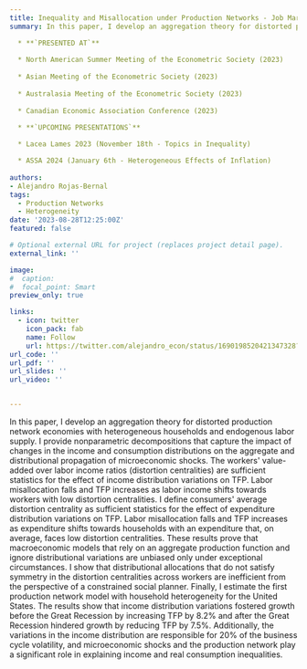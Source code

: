 ```yaml
---
title: Inequality and Misallocation under Production Networks - Job Market Paper
summary: In this paper, I develop an aggregation theory for distorted production network economies with heterogeneous households and endogenous labor supply. I provide nonparametric decompositions that capture the impact of changes in the income and consumption distributions on the aggregate and distributional propagation of microeconomic shocks. The workers' value-added over labor income ratios (distortion centralities) are sufficient statistics for the effect of income distribution variations on TFP. Labor misallocation falls and TFP increases as labor income shifts towards workers with low distortion centralities. I define consumers' average distortion centrality as sufficient statistics for the effect of expenditure distribution variations on TFP. Labor misallocation falls and TFP increases as expenditure shifts towards households with an expenditure that, on average, faces low distortion centralities. These results prove that macroeconomic models that rely on an aggregate production function and ignore distributional variations are unbiased only under exceptional circumstances. I show that distributional allocations that do not satisfy symmetry in the distortion centralities across workers are inefficient from the perspective of a constrained social planner. Finally, I estimate the first production network model with household heterogeneity for the United States. The results show that income distribution variations fostered growth before the Great Recession by increasing TFP by 8.2% and after the Great Recession hindered growth by reducing TFP by 7.5%. Additionally, the variations in the income distribution are responsible for 20% of the business cycle volatility, and microeconomic shocks and the production network play a significant role in explaining income and real consumption inequalities.  

  * **`PRESENTED AT`**
    
  * North American Summer Meeting of the Econometric Society (2023)
    
  * Asian Meeting of the Econometric Society (2023)
    
  * Australasia Meeting of the Econometric Society (2023)
    
  * Canadian Economic Association Conference (2023)

  * **`UPCOMING PRESENTATIONS`**
    
  * Lacea Lames 2023 (November 18th - Topics in Inequality)

  * ASSA 2024 (January 6th - Heterogeneous Effects of Inflation)
      
authors:
- Alejandro Rojas-Bernal
tags:
  - Production Networks
  - Heterogeneity
date: '2023-08-28T12:25:00Z'
featured: false

# Optional external URL for project (replaces project detail page).
external_link: ''

image:
#  caption: 
#  focal_point: Smart
preview_only: true

links:
  - icon: twitter
    icon_pack: fab
    name: Follow
    url: https://twitter.com/alejandro_econ/status/1690198520421347328?s=20
url_code: ''
url_pdf: ''
url_slides: ''
url_video: ''


---
```


In this paper, I develop an aggregation theory for distorted production network economies with heterogeneous households and endogenous labor supply. I provide nonparametric decompositions that capture the impact of changes in the income and consumption distributions on the aggregate and distributional propagation of microeconomic shocks. The workers' value-added over labor income ratios (distortion centralities) are sufficient statistics for the effect of income distribution variations on TFP. Labor misallocation falls and TFP increases as labor income shifts towards workers with low distortion centralities. I define consumers' average distortion centrality as sufficient statistics for the effect of expenditure distribution variations on TFP. Labor misallocation falls and TFP increases as expenditure shifts towards households with an expenditure that, on average, faces low distortion centralities. These results prove that macroeconomic models that rely on an aggregate production function and ignore distributional variations are unbiased only under exceptional circumstances. I show that distributional allocations that do not satisfy symmetry in the distortion centralities across workers are inefficient from the perspective of a constrained social planner. Finally, I estimate the first production network model with household heterogeneity for the United States. The results show that income distribution variations fostered growth before the Great Recession by increasing TFP by 8.2% and after the Great Recession hindered growth by reducing TFP by 7.5%. Additionally, the variations in the income distribution are responsible for 20% of the business cycle volatility, and microeconomic shocks and the production network play a significant role in explaining income and real consumption inequalities.
